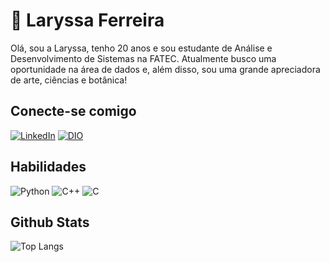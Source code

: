 # 🌿 Laryssa Ferreira
Olá, sou a Laryssa, tenho 20 anos e sou estudante de Análise e Desenvolvimento de Sistemas na FATEC. Atualmente busco uma oportunidade na área de dados e, além disso, sou uma grande apreciadora de arte, ciências e botânica!

## Conecte-se comigo
[![LinkedIn](https://img.shields.io/badge/LinkedIn-808000?style=for-the-badge&logo=linkedin&logoColor=FFF)](https://www.linkedin.com/in/laryssa-ferreira-2b0823264/)
[![DIO](https://img.shields.io/badge/DIO-808000?style=for-the-badge&logo=DIO&logoColor=FFF)](https://www.dio.me/users/laryssa_ferreira01)

## Habilidades
![Python](https://img.shields.io/badge/Python-808000?style=for-the-badge&logo=python&logoColor=FFF) 
![C++](https://img.shields.io/badge/C%2B%2B-808000?style=for-the-badge&logo=c%2B%2B&logoColor=FFF)
![C](https://img.shields.io/badge/C-808000?style=for-the-badge&logo=c&logoColor=FFF)


## Github Stats
![Top Langs](https://github-readme-stats-git-masterrstaa-rickstaa.vercel.app/api/top-langs/?username=larumf&layout=compact&bg_color=808000&border_color=30A3DC&title_color=FFF&text_color=FFF)




